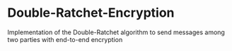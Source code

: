 # Double-Ratchet-Encryption
Implementation of the Double-Ratchet algorithm to send messages among two parties with end-to-end encryption
